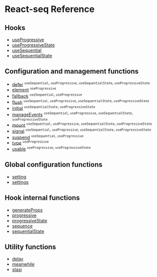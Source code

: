 # React-seq Reference

## Hooks

* [useProgressive](./useProgressive.md)
* [useProgressiveState](./useProgressiveState.md)
* [useSequential](./useSequential.md)
* [useSequentialState](./useSequentialState.md)

## Configuration and management functions

* [defer](./defer.md) <sup>`useSequential`, `useProgressive`, `useSequentialState`, `useProgressiveState`</sup>
* [element](./element.md) <sup>`useProgressive`</sup>
* [fallback](./fallback.md) <sup>`useSequential`, `useProgressive`</sup>
* [flush](./flush.md) <sup>`useSequential`, `useProgressive`, `useSequentialState`, `useProgressiveState`</sup>
* [initial](./initial.md) <sup>`useSequentialState`, `useProgressiveState`</sup>
* [manageEvents](./manageEvents.md) <sup>`useSequential`, `useProgressive`, `useSequentialState`, `useProgressiveState`</sup>
* [mount](./mount.md) <sup>`useSequential`, `useProgressive`, `useSequentialState`, `useProgressiveState`</sup>
* [signal](./signal.md) <sup>`useSequential`, `useProgressive`, `useSequentialState`, `useProgressiveState`</sup>
* [suspend](./suspend.md) <sup>`useSequential`, `useProgressive`</sup>
* [type](./type.md) <sup>`useProgressive`</sup>
* [usable](./usable.md) <sup>`useProgressive`, `useProgressiveState`</sup>

## Global configuration functions

* [setting](./setting.md)
* [settings](./settings.md)

## Hook internal functions

* [generateProps](./generateProps.md)
* [progressive](./progressive.md)
* [progressiveState](./progressiveState.md)
* [sequence](./sequence.md)
* [sequentialState](./sequentialState.md)

## Utility functions

* [delay](./delay.md)
* [meanwhile](./meanwhile.md)
* [stasi](./stasi.md)
